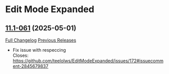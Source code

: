# Edit Mode Expanded

## [11.1-061](https://github.com/teelolws/EditModeExpanded/tree/11.1-061) (2025-05-01)
[Full Changelog](https://github.com/teelolws/EditModeExpanded/compare/11.1-060...11.1-061) [Previous Releases](https://github.com/teelolws/EditModeExpanded/releases)

- Fix issue with respeccing  
    Closes: https://github.com/teelolws/EditModeExpanded/issues/172#issuecomment-2845679837  

